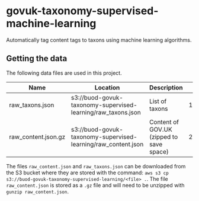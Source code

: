 # govuk-taxonomy-supervised-machine-learning

Automatically tag content tags to taxons using machine learning algorithms.

## Getting the data

The following data files are used in this project.

|Name|Location|Description|Size|Updated|
|---|---|---|---|---|
|raw_taxons.json|s3://buod-govuk-taxonomy-supervised-learning/raw_taxons.json|List of taxons|1.1MB|2017-11-22|
|raw_content.json.gz|s3://buod-govuk-taxonomy-supervised-learning/raw_content.json|Content of GOV.UK (zipped to save space)|224MB|2017-11-22|

The files `raw_content.json` and `raw_taxons.json` can be downloaded from the S3 bucket where they are stored with the command: `aws s3 cp s3://buod-govuk-taxonomy-supervised-learning/<file> .`. The file `raw_content.json` is stored as a `.gz` file and will need to be unzipped with `gunzip raw_content.json`.

